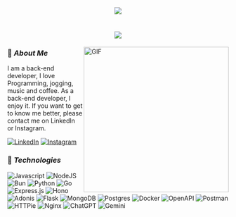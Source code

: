 <div align="center"> <a align="center" href="https://s.id/standwithpalestine"><img src="https://raw.githubusercontent.com/Safouene1/support-palestine-banner/master/banner-support.svg"> </a> </div>

<h1 align="center">
    <img src="https://readme-typing-svg.herokuapp.com/?font=Honk&color=47A248&size=45&center=true&vCenter=true&width=500&height=70&duration=4050&lines=Hi+There!+👋;+I'm+Andhika+Malik!;" />
</h1>

<img align="right" alt="GIF" src="https://media1.tenor.com/m/oM9t2cd32VoAAAAC/one-piece-luffy.gif" width="330" />

### 📖 *About Me* 
I am a back-end developer, I love Programming, jogging, music and coffee. As a back-end developer, I enjoy it. If you want to get to know me better, please contact me on Linkedln or Instagram.

[![LinkedIn](https://img.shields.io/badge/LinkedIn-0A66C2?style=flat-square&logo=linkedin&logoColor=white)](https://www.linkedin.com/in/andhika-malik/)
[![Instagram](https://img.shields.io/badge/-Instagram-e4405f?style=flat-square&logo=Instagram&logoColor=white)](https://www.instagram.com/andhika.mlk/)

### 🚀 *Technologies*

![Javascript](https://img.shields.io/badge/-Javascript-efd81d?style=for-the-badge&logo=Javascript&logoColor=black)
![NodeJS](https://img.shields.io/badge/node.js-5FA04E?style=for-the-badge&logo=nodedotjs&logoColor=white)
![Bun](https://img.shields.io/badge/bun-282a36?style=for-the-badge&logo=bun&logoColor=f9f1e1)
![Python](https://img.shields.io/badge/python-4584b6?style=for-the-badge&logo=python&logoColor=4584b6&labelColor=ffde57)
![Go](https://img.shields.io/badge/go-00ADD8?style=for-the-badge&logo=go&logoColor=white)
![Express.js](https://img.shields.io/badge/Express.js-ffffff?style=for-the-badge&logo=express&logoColor=black)
![Hono](https://img.shields.io/badge/hono-white?style=for-the-badge&logo=hono&logoColor=E36002)
![Adonis](https://img.shields.io/badge/adonis-5A45FF?style=for-the-badge&logo=adonisjs)
![Flask](https://img.shields.io/badge/flask-ffffff?style=for-the-badge&logo=flask&logoColor=black)
![MongoDB](https://img.shields.io/badge/mongodb-fff?style=for-the-badge&logo=mongodb&logoColor=47A248)
![Postgres](https://img.shields.io/badge/postgresql-4169E1?style=for-the-badge&logo=postgresql&logoColor=white)
![Docker](https://img.shields.io/badge/docker-2496ED?style=for-the-badge&logo=docker&logoColor=white)
![OpenAPI](https://img.shields.io/badge/openapi-6BA539?style=for-the-badge&logo=openapiinitiative&logoColor=white)
![Postman](https://img.shields.io/badge/postman-FF6C37?style=for-the-badge&logo=postman&logoColor=white)
![HTTPie](https://img.shields.io/badge/httpie-white?style=for-the-badge&logo=httpie&logoColor=black)
![Nginx](https://img.shields.io/badge/nginx-fff?style=for-the-badge&logo=nginx&logoColor=009639)
![ChatGPT](https://img.shields.io/badge/ChatGPT-74aa9c?style=for-the-badge&logo=openai)
![Gemini](https://img.shields.io/badge/gemini-fff?style=for-the-badge&logo=googlegemini&logoColor=8E75B2)

